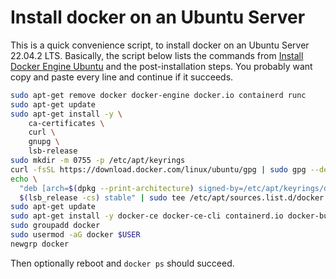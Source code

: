 # Install docker on an Ubuntu Server

This is a quick convenience script, to install docker on an Ubuntu Server 22.04.2 LTS.
Basically, the script below lists the commands from [Install Docker Engine Ubuntu](https://docs.docker.com/engine/install/ubuntu/) and the post-installation steps.
You probably want copy and paste every line and continue if it succeeds.

```bash
sudo apt-get remove docker docker-engine docker.io containerd runc
sudo apt-get update
sudo apt-get install -y \
    ca-certificates \
    curl \
    gnupg \
    lsb-release
sudo mkdir -m 0755 -p /etc/apt/keyrings
curl -fsSL https://download.docker.com/linux/ubuntu/gpg | sudo gpg --dearmor -o /etc/apt/keyrings/docker.gpg
echo \
  "deb [arch=$(dpkg --print-architecture) signed-by=/etc/apt/keyrings/docker.gpg] https://download.docker.com/linux/ubuntu \
  $(lsb_release -cs) stable" | sudo tee /etc/apt/sources.list.d/docker.list > /dev/null
sudo apt-get update
sudo apt-get install -y docker-ce docker-ce-cli containerd.io docker-buildx-plugin docker-compose-plugin
sudo groupadd docker
sudo usermod -aG docker $USER
newgrp docker
```
Then optionally reboot and `docker ps` should succeed.

